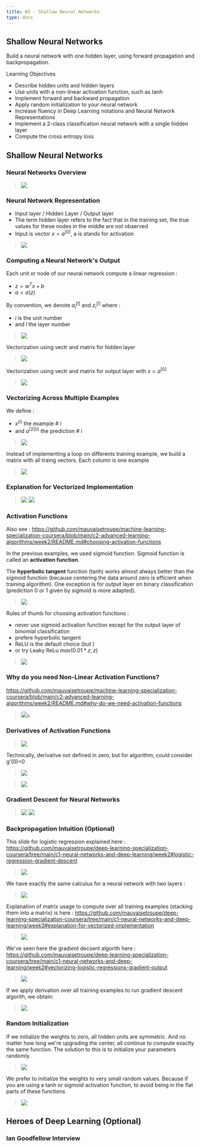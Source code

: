 ```yaml
---
title: W3 - Shallow Neural Networks
type: docs
---
```


## Shallow Neural Networks


Build a neural network with one hidden layer, using forward propagation and backpropagation.

Learning Objectives
- Describe hidden units and hidden layers
- Use units with a non-linear activation function, such as tanh
- Implement forward and backward propagation
- Apply random initialization to your neural network
- Increase fluency in Deep Learning notations and Neural Network Representations
- Implement a 2-class classification neural network with a single hidden layer
- Compute the cross entropy loss




## Shallow Neural Networks

### Neural Networks Overview

> <img src="./images/w03-01-Neural_Networks_Overview/img_2023-03-12_19-49-48.png">

### Neural Network Representation

- Input layer / Hidden Layer / Output layer
- The term hidden layer refers to the fact that in the training set, the true values for these nodes in the middle are not observed
- Input is vector $x = a^{[0]}$, a is stands for activation

> <img src="./images/w03-02-Neural_Network_Representation/img_2023-03-12_19-52-28.png">

### Computing a Neural Network's Output

Each unit or node of our neural network compute a linear regression :
- $z=w^Tx+b$
- $a=\sigma(z)$

By convention, we denote $a_i^{[l]}$ and $z_i^{[l]}$ where :
- $i$ is the unit number
- and $l$ the layer number

> <img src="./images/w03-03-Computing_a_Neural_Networks_Output/img_2023-03-13_18-53-50.png">

Vectorization using vectr and matrix for hidden layer

> <img src="./images/w03-03-Computing_a_Neural_Networks_Output/img_2023-03-13_21-17-59.png">

Vectorization using vectr and matrix for output layer with $x = a^{[0]}$


> <img src="./images/w03-03-Computing_a_Neural_Networks_Output/img_2023-03-13_21-18-01.png">

### Vectorizing Across Multiple Examples

We define :
- $x^{(i)}$ the example # i 
- and $a^{[2] (i)}$ the prediction # i 

> <img src="./images/w03-04-Vectorizing_Across_Multiple_Examples/img_2023-03-13_21-22-09.png">

Instead of implementing a loop on differents training example, we build a matrix with all traing vectors. Each column is one example

> <img src="./images/w03-04-Vectorizing_Across_Multiple_Examples/img_2023-03-13_21-22-11.png">

### Explanation for Vectorized Implementation

> <img src="./images/w03-05-Explanation_for_Vectorized_Implementation/img_2023-03-13_21-26-55.png">
> <img src="./images/w03-05-Explanation_for_Vectorized_Implementation/img_2023-03-13_21-26-57.png">

### Activation Functions

Also see : https://github.com/mauvaisetroupe/machine-learning-specialization-coursera/blob/main/c2-advanced-learning-algorithms/week2/README.md#choosing-activation-functions

In the previous examples, we used sigmoid function. Sigmoid function is called an **activation function**.

The **hyperbolic tangent** function (tanh) works almost always better than the sigmoid function (because centering the data around zero is efficient when training algorithm). One exception is for output layer on binary classification (prediction 0 or 1 given by sigmoid is more adapted).

> <img src="./images/w03-06-Activation_Functions/img_2023-03-13_22-17-18.png">

Rules of thumb for choosing activation functions : 
- never use sigmoid activation function except for the output layer of binomial classification
- prefere hyperbolic tangent
- ReLU is the default choice (but )
- or try Leaky ReLu $max(0.01*z,z)$

> <img src="./images/w03-06-Activation_Functions/img_2023-03-13_22-17-21.png">


### Why do you need Non-Linear Activation Functions?

https://github.com/mauvaisetroupe/machine-learning-specialization-coursera/blob/main/c2-advanced-learning-algorithms/week2/README.md#why-do-we-need-activation-functions

> <img src="./images/w03-07-Why_do_you_need_Non-Linear_Activation_Functions/img_2023-03-13_22-23-56.png">s

### Derivatives of Activation Functions

> <img src="./images/w03-08-Derivatives_of_Activation_Functions/img_2023-03-13_22-35-18.png">

Technically, derivative not defined in zero, but for algorithm, could consider g'(0)=0 

> <img src="./images/w03-08-Derivatives_of_Activation_Functions/img_2023-03-13_22-35-21.png">

> <img src="./images/w03-08-Derivatives_of_Activation_Functions/img_2023-03-13_22-35-23.png">

### Gradient Descent for Neural Networks

> <img src="./images/w03-09-Gradient_Descent_for_Neural_Networks/img_2023-03-15_07-01-36.png">
> <img src="./images/w03-09-Gradient_Descent_for_Neural_Networks/img_2023-03-15_07-01-38.png">

### Backpropagation Intuition (Optional)

This slide for logistic regression explained here : https://github.com/mauvaisetroupe/deep-learning-specialization-coursera/tree/main/c1-neural-networks-and-deep-learning/week2#logistic-regression-gradient-descent

> <img src="./images/w03-10-Backpropagation_Intuition/img_2023-03-15_07-02-17.png">

We have exactly the same calculus for a neural network with two layers :

> <img src="./images/w03-10-Backpropagation_Intuition/img_2023-03-15_07-02-20.png">

Explanation of matrix usage to compute over all training examples (stacking them into a matrix) is here : https://github.com/mauvaisetroupe/deep-learning-specialization-coursera/tree/main/c1-neural-networks-and-deep-learning/week3#explanation-for-vectorized-implementation

> <img src="./images/w03-10-Backpropagation_Intuition/img_2023-03-15_09-15-43.png">


We've seen here the gradient decsent algorith here : https://github.com/mauvaisetroupe/deep-learning-specialization-coursera/tree/main/c1-neural-networks-and-deep-learning/week2#vectorizing-logistic-regressions-gradient-output

> <img src="./images/w03-10-Backpropagation_Intuition/img_2023-03-15_12-13-43.png">

If we apply derivation over all training examples to run gradient descent algorith, we obtain:

> <img src="./images/w03-10-Backpropagation_Intuition/img_2023-03-15_09-15-51.png">



### Random Initialization

If we initialize the weights to zero, all hidden units are symmetric. And no matter how long we're upgrading the center, all continue to compute exactly the same function. The solution to this is to initialize your parameters randomly. 

> <img src="./images/w03-11-Random_Initialization/img_2023-03-15_12-19-16.png">

We prefer to initialize the weights to very small random values. Because if you are using a tanh or sigmoid activation function, to avoid being in the flat parts of these functions

> <img src="./images/w03-11-Random_Initialization/img_2023-03-15_12-19-18.png">



## Heroes of Deep Learning (Optional)

### Ian Goodfellow Interview
